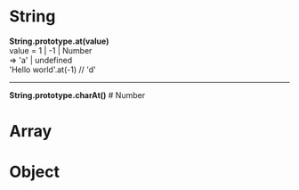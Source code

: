 # String
<strong>String.prototype.at(value)</strong>
<br/>
value = 1 | -1 | Number
<br/>
=> 'a' | undefined
<br/>
'Hello world'.at(-1)  // 'd'
<hr/>
<strong>String.prototype.charAt()</strong>
# Number

# Array

# Object


